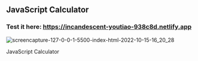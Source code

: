 ## JavaScript Calculator

### Test it here: https://incandescent-youtiao-938c8d.netlify.app

![screencapture-127-0-0-1-5500-index-html-2022-10-15-16_20_28](https://user-images.githubusercontent.com/97852403/196008045-6d885ef9-a99e-4e60-a254-8d941e7963a8.png)


JavaScript Calculator
